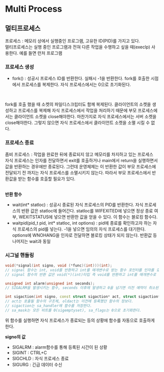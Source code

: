 # Multi Process

## 멀티프로세스
프로세스 : 메모리 상에서 실행중인 프로그램, 고유한 ID(PID)를 가지고 있다.   
멀티프로세스는 실행 중인 프로그램과 전혀 다른 작업을 수행하고 싶을 때(execlp) 사용한다. 예를 들면 런처 프로그램

### 프로세스 생성
- fork() : 성공시 프로세스 ID를 반환한다. 실패시 -1을 반환한다. fork를 호출한 시점에서 프로세스를 복제한다. 자식 프로세스에서는 0으로 초기화된다.
<br/>

fork를 호출 했을 때 소켓의 파일디스크립터도 함께 복제된다. 클라이언트의 소켓을 생성하고 프로세스를 복제해 자식 프로세스에서 작업을 처리하기 때문에 부모 프로세스에서는 클라이언트 소켓을 close해야한다. 마찬가지로 자식 프로세스에서는 서버 소켓을 close해야한다. 그렇지 않으면 자식 프로세스에서 클라이언트 소켓을 소멸 시킬 수 없다.

### 프로세스 종료
좀비 프로세스 : 작업을 완료한 뒤에 종료되지 않고 메모리를 차지하고 있는 프로세스   
자식 프로세스는 인자를 전달하면서 exit를 호출하거나 main에서 return을 실행하면서 값을 반환하는 경우에만 종료된다. 그런데 운영체제는 이 반환한 값이 부모 프로세스에 전달되기 전 까지는 자식 프로세스를 소멸시키지 않는다. 따라서 부모 프로세스에서 반환값을 받는 함수를 호출할 필요가 있다.   
<br/>

**반환 함수**   
- wait(int* statloc) : 성공시 종료된 자식 프로세스의 PID를 반환한다. 자식 프로세스의 반환 값은 statloc에 들어간다. statloc를 WIFEXITED에 넣으면 정상 종료 여부, WEXITSTATUS에 넣으면 반환한 값을 얻을 수 있다. 이 함수는 블로킹 함수다.
- waitpid(pid_t pid, int* statloc, int options) : pid에 종료를 확인하고자 하는 자식 프로세스의 pid를 넣는다. -1을 넣으면 임의의 자식 프로세스를 대기한다. options에 WNOHANG을 인자로 전달하면 블로킹 상태가 되지 않는다. 반환값 등 나머지는 wait과 동일

### 시그널 핸들링
```c++
void(*signal(int signo, void (*func)(int)))(int);
// signal 함수는 int, void를 반환하고 int를 매개변수로 받는 함수 포인터를 인자를 갖는다.
// signal 함수의 반환 값은 void(*)(int)타입 즉 void를 반환하고 int를 매개변수로 받는 함수 포인터를 반환한다.

unsigned int alarm(unsigned int seconds);
// SIGALRM을 발생시키는 함수, seconds 이후에 발생하고 0을 넘기면 이전 예약이 취소된다, 남은 시간을 반환

int sigaction(int signo, const struct sigaction* act, struct sigaction* oldact);
// act는 호출될 함수의 구조체, oldact는 이전에 등록했던 함수의 정보다.
// sigaction는 sa_handler에 함수를 저장한다.
// sa_mask는 모든 비트를 0(sigemptyset), sa_flags는 0으로 초기화한다.
```
위 함수를 실행하면 자식 프로세스가 종료되는 등의 상황에 함수를 자동으로 호출하게 한다.   

**signo의 값**   
- SIGALRM : alarm함수를 통해 등록된 시간이 된 상황
- SIGINT : CTRL+C
- SIGCHLD : 자식 프로세스 종료
- SIGURG : 긴급 데이터 수신